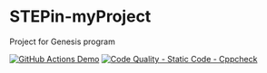 # STEPin-myProject
Project for Genesis program

[![GitHub Actions Demo](https://github.com/tridib936/STEPin-myProject/actions/workflows/github-actions-demo.yml/badge.svg)](https://github.com/tridib936/STEPin-myProject/actions/workflows/github-actions-demo.yml)
[![Code Quality - Static Code - Cppcheck](https://github.com/tridib936/STEPin-myProject/actions/workflows/cppcheck.yml/badge.svg)](https://github.com/tridib936/STEPin-myProject/actions/workflows/cppcheck.yml)
